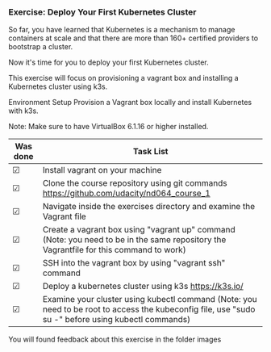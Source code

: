 ### Exercise: Deploy Your First Kubernetes Cluster

So far, you have learned that Kubernetes is a mechanism to manage containers at scale and that there are more than 160+ certified providers to bootstrap a cluster.

Now it's time for you to deploy your first Kubernetes cluster.

This exercise will focus on provisioning a vagrant box and installing a Kubernetes cluster using k3s.



Environment Setup
Provision a Vagrant box locally and install Kubernetes with k3s.

Note: Make sure to have VirtualBox 6.1.16 or higher installed.


Was done | Task List
--- | ---
&#9745; | Install vagrant on your machine
&#9745; | Clone the course repository using git commands https://github.com/udacity/nd064_course_1
&#9745; | Navigate inside the exercises directory and examine the Vagrant file
&#9745; | Create a vagrant box using "vagrant up" command (Note: you need to be in the same repository the Vagrantfile for this command to work)
&#9745; | SSH into the vagrant box by using "vagrant ssh" command
&#9745; | Deploy a kubernetes cluster using k3s https://k3s.io/
&#9745; | Examine your cluster using kubectl command (Note: you need to be root to access the kubeconfig file, use "sudo su -" before using kubectl commands)
 

You will found feedback about this exercise in the folder images

